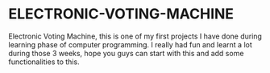 # ELECTRONIC-VOTING-MACHINE
Electronic Voting Machine, this is one of my first projects I have done during learning phase of computer programming. I really had fun and learnt a lot during those 3 weeks, hope you guys can start with this and add some functionalities to this.
